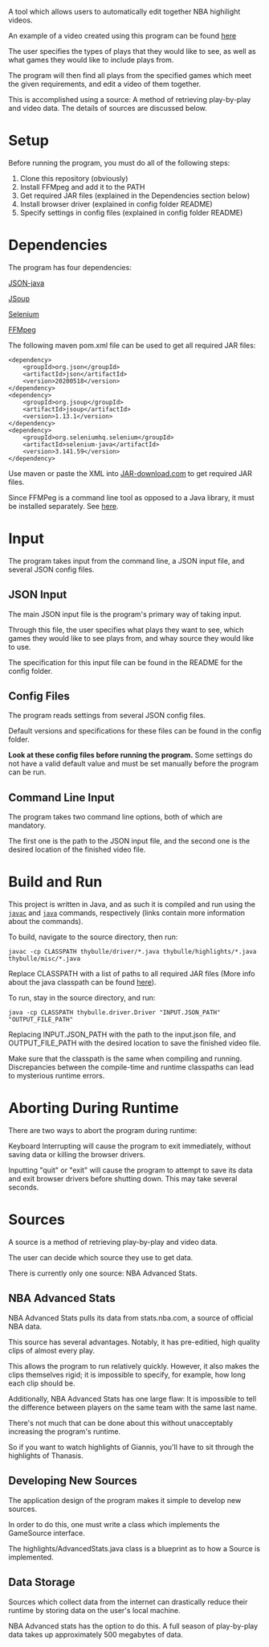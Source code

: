 A tool which allows users to automatically edit together NBA highilight videos.

An example of a video created using this program can be found [here](https://youtu.be/udCukXcvWbo)

The user specifies the types of plays that they would like to see, as well as what games they would like to include plays from.

The program will then find all plays from the specified games which meet the given requirements, and edit a video of them together.

This is accomplished using a source: A method of retrieving play-by-play and video data. The details of sources are discussed below.

# Setup
Before running the program, you must do all of the following steps:

1. Clone this repository (obviously)
2. Install FFMpeg and add it to the PATH
3. Get required JAR files (explained in the Dependencies section below)
4. Install browser driver (explained in config folder README)
5. Specify settings in config files (explained in config folder README)

# Dependencies
The program has four dependencies:

[JSON-java](https://github.com/stleary/JSON-java)

[JSoup](https://github.com/jhy/jsoup)

[Selenium](https://github.com/SeleniumHQ/selenium)

[FFMpeg](https://github.com/ffmpeg/ffmpeg)

The following maven pom.xml file can be used to get all required JAR files:

```
<dependency>
    <groupId>org.json</groupId>
    <artifactId>json</artifactId>
    <version>20200518</version>
</dependency>
<dependency>
    <groupId>org.jsoup</groupId>
    <artifactId>jsoup</artifactId>
    <version>1.13.1</version>
</dependency>
<dependency>
    <groupId>org.seleniumhq.selenium</groupId>
    <artifactId>selenium-java</artifactId>
    <version>3.141.59</version>
</dependency>
```
Use maven or paste the XML into [JAR-download.com](https://jar-download.com/online-maven-download-tool.php) to get required JAR files.

Since FFMPeg is a command line tool as opposed to a Java library, it must be installed separately. See [here](https://www.ffmpeg.org/download.html).

# Input
The program takes input from the command line, a JSON input file, and several JSON config files.

## JSON Input
The main JSON input file is the program's primary way of taking input.

Through this file, the user specifies what plays they want to see, which games they would like to see plays from, and whay source they would like to use.

The specification for this input file can be found in the README for the config folder.

## Config Files
The program reads settings from several JSON config files.

Default versions and specifications for these files can be found in the config folder.

**Look at these config files before running the program.** Some settings do not have a valid default value and must be set manually before the program can be run.

## Command Line Input
The program takes two command line options, both of which are mandatory.

The first one is the path to the JSON input file, and the second one is the desired location of the finished video file.

# Build and Run
This project is written in Java, and as such it is compiled and run using the [`javac`](https://docs.oracle.com/en/java/javase/13/docs/specs/man/javac.html) and [`java`](https://docs.oracle.com/en/java/javase/13/docs/specs/man/java.html) commands, respectively (links contain more information about the commands).

To build, navigate to the source directory, then run:
```
javac -cp CLASSPATH thybulle/driver/*.java thybulle/highlights/*.java thybulle/misc/*.java
```

Replace CLASSPATH with a list of paths to all required JAR files (More info about the java classpath can be found [here](https://stackoverflow.com/questions/2396493/what-is-a-classpath-and-how-do-i-set-it?lq=1)).

To run, stay in the source directory, and run:
```
java -cp CLASSPATH thybulle.driver.Driver "INPUT.JSON_PATH" "OUTPUT_FILE_PATH"
```

Replacing INPUT.JSON_PATH with the path to the input.json file, and OUTPUT_FILE_PATH with the desired location to save the finished video file.

Make sure that the classpath is the same when compiling and running. Discrepancies between the compile-time and runtime classpaths can lead to mysterious runtime errors.

# Aborting During Runtime
There are two ways to abort the program during runtime:

Keyboard Interrupting will cause the program to exit immediately, without saving data or killing the browser drivers.

Inputting "quit" or "exit" will cause the program to attempt to save its data and exit browser drivers before shutting down. This may take several seconds.

# Sources
A source is a method of retrieving play-by-play and video data.

The user can decide which source they use to get data.

There is currently only one source: NBA Advanced Stats.

## NBA Advanced Stats
NBA Advanced Stats pulls its data from stats.nba.com, a source of official NBA data.

This source has several advantages. Notably, it has pre-editied, high quality clips of almost every play.

This allows the program to run relatively quickly. However, it also makes the clips themselves rigid; it is impossible to specify, for example, how long each clip should be.

Additionally, NBA Advanced Stats has one large flaw: It is impossible to tell the difference between players on the same team with the same last name.

There's not much that can be done about this without unacceptably increasing the program's runtime.

So if you want to watch highlights of Giannis, you'll have to sit through the highlights of Thanasis.

## Developing New Sources

The application design of the program makes it simple to develop new sources.

In order to do this, one must write a class which implements the GameSource interface.

The highlights/AdvancedStats.java class is a blueprint as to how a Source is implemented. 

## Data Storage
Sources which collect data from the internet can drastically reduce their runtime by storing data on the user's local machine.

NBA Advanced stats has the option to do this. A full season of play-by-play data takes up approximately 500 megabytes of data.
